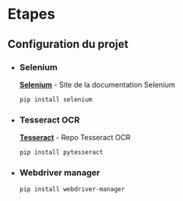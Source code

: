 # Etapes

## Configuration du projet
+ ### Selenium
  __[Selenium](https://selenium-python.readthedocs.io)__ - Site de la documentation Selenium

  `pip install selenium`

+ ### Tesseract OCR

  __[Tesseract](https://github.com/tesseract-ocr/tesseract)__ - Repo Tesseract OCR

  `pip install pytesseract`

+ ### Webdriver manager

  `pip install webdriver-manager`


